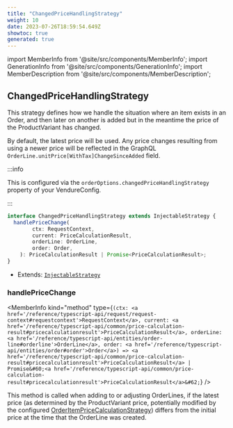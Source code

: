 ```yaml
---
title: "ChangedPriceHandlingStrategy"
weight: 10
date: 2023-07-26T18:59:54.649Z
showtoc: true
generated: true
---
```

<!-- This file was generated from the Vendure source. Do not modify. Instead, re-run the "docs:build" script -->
import MemberInfo from '@site/src/components/MemberInfo';
import GenerationInfo from '@site/src/components/GenerationInfo';
import MemberDescription from '@site/src/components/MemberDescription';


## ChangedPriceHandlingStrategy

<GenerationInfo sourceFile="packages/core/src/config/order/changed-price-handling-strategy.ts" sourceLine="24" packageName="@vendure/core" />

This strategy defines how we handle the situation where an item exists in an Order, and
then later on another is added but in the meantime the price of the ProductVariant has changed.

By default, the latest price will be used. Any price changes resulting from using a newer price
will be reflected in the GraphQL `OrderLine.unitPrice[WithTax]ChangeSinceAdded` field.

:::info

This is configured via the `orderOptions.changedPriceHandlingStrategy` property of
your VendureConfig.

:::

```ts title="Signature"
interface ChangedPriceHandlingStrategy extends InjectableStrategy {
  handlePriceChange(
        ctx: RequestContext,
        current: PriceCalculationResult,
        orderLine: OrderLine,
        order: Order,
    ): PriceCalculationResult | Promise<PriceCalculationResult>;
}
```
* Extends: <code><a href='/reference/typescript-api/common/injectable-strategy#injectablestrategy'>InjectableStrategy</a></code>



<div className="members-wrapper">

### handlePriceChange

<MemberInfo kind="method" type={`(ctx: <a href='/reference/typescript-api/request/request-context#requestcontext'>RequestContext</a>, current: <a href='/reference/typescript-api/common/price-calculation-result#pricecalculationresult'>PriceCalculationResult</a>, orderLine: <a href='/reference/typescript-api/entities/order-line#orderline'>OrderLine</a>, order: <a href='/reference/typescript-api/entities/order#order'>Order</a>) => <a href='/reference/typescript-api/common/price-calculation-result#pricecalculationresult'>PriceCalculationResult</a> | Promise&#60;<a href='/reference/typescript-api/common/price-calculation-result#pricecalculationresult'>PriceCalculationResult</a>&#62;`}   />

This method is called when adding to or adjusting OrderLines, if the latest price
(as determined by the ProductVariant price, potentially modified by the configured
<a href='/reference/typescript-api/orders/order-item-price-calculation-strategy#orderitempricecalculationstrategy'>OrderItemPriceCalculationStrategy</a>) differs from the initial price at the time
that the OrderLine was created.


</div>
